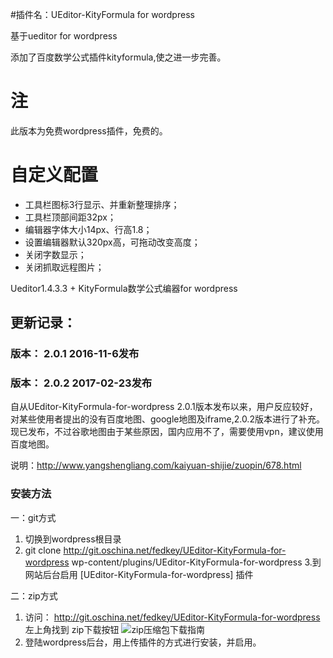 #插件名：UEditor-KityFormula for wordpress

基于ueditor for wordpress

添加了百度数学公式插件kityformula,使之进一步完善。

# 注
此版本为免费wordpress插件，免费的。

# 自定义配置
+ 工具栏图标3行显示、并重新整理排序；
+ 工具栏顶部间距32px；
+ 编辑器字体大小14px、行高1.8；
+ 设置编辑器默认320px高，可拖动改变高度；
+ 关闭字数显示；
+ 关闭抓取远程图片；

Ueditor1.4.3.3 + KityFormula数学公式编器for wordpress


## 更新记录：

### 版本： 2.0.1        2016-11-6发布

### 版本： 2.0.2	   2017-02-23发布
自从UEditor-KityFormula-for-wordpress 2.0.1版本发布以来，用户反应较好，对某些使用者提出的没有百度地图、google地图及iframe,2.0.2版本进行了补充。现已发布，不过谷歌地图由于某些原因，国内应用不了，需要使用vpn，建议使用百度地图。

说明：http://www.yangshengliang.com/kaiyuan-shijie/zuopin/678.html

### 安装方法
一：git方式

1. 切换到wordpress根目录
2. git clone http://git.oschina.net/fedkey/UEditor-KityFormula-for-wordpress wp-content/plugins/UEditor-KityFormula-for-wordpress
3.到网站后台启用 [UEditor-KityFormula-for-wordpress] 插件

二：zip方式
1. 访问： http://git.oschina.net/fedkey/UEditor-KityFormula-for-wordpress 左上角找到 zip下载按钮
![zip压缩包下载指南](http://git.oschina.net/fedkey/UEditor-KityFormula-for-wordpress/blob/ee026edcdee559bf4c8d034c6df759f9d89b1e07/install-git-zip.png)
2. 登陆wordpress后台，用上传插件的方式进行安装，并启用。

